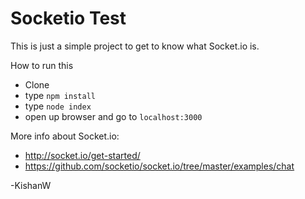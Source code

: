 # Socketio Test
This is just a simple project to get to know what Socket.io is.

How to run this
- Clone
- type `npm install`
- type `node index`
- open up browser and go to `localhost:3000`

More info about Socket.io:
- http://socket.io/get-started/
- https://github.com/socketio/socket.io/tree/master/examples/chat

-KishanW
